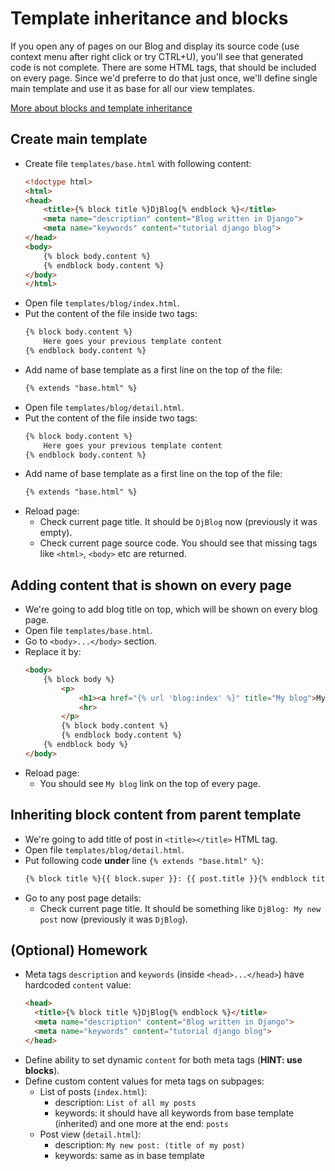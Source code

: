 # Template inheritance and blocks

If you open any of pages on our Blog and display its source code (use context menu after right click or try CTRL+U), you'll see that generated code is not complete.
There are some HTML tags, that should be included on every page. Since we'd preferre to do that just once, we'll define single main template and use it as base for all our view templates.

[More about blocks and template inheritance](https://docs.djangoproject.com/en/5.1/ref/templates/language/#template-inheritance)

## Create main template
* Create file `templates/base.html` with following content:
  ```html
  <!doctype html>
  <html>
  <head>
      <title>{% block title %}DjBlog{% endblock %}</title>
      <meta name="description" content="Blog written in Django">
      <meta name="keywords" content="tutorial django blog">
  </head>
  <body>      
      {% block body.content %}
      {% endblock body.content %}
  </body>
  </html>
  ```
* Open file `templates/blog/index.html`.
* Put the content of the file inside two tags:
  ```html
  {% block body.content %}
      Here goes your previous template content
  {% endblock body.content %}
  ```
* Add name of base template as a first line on the top of the file:
  ```html
  {% extends "base.html" %}
  ```
* Open file `templates/blog/detail.html`.
* Put the content of the file inside two tags:
  ```html
  {% block body.content %}
      Here goes your previous template content
  {% endblock body.content %}
  ```
* Add name of base template as a first line on the top of the file:
  ```html
  {% extends "base.html" %}
  ```
* Reload page:
  * Check current page title. It should be `DjBlog` now (previously it was empty).
  * Check current page source code. You should see that missing tags like `<html>`, `<body>` etc are returned.

## Adding content that is shown on every page
* We're going to add blog title on top, which will be shown on every blog page.
* Open file `templates/base.html`.
* Go to `<body>...</body>` section.
* Replace it by:
  ```html
  <body>
      {% block body %}
          <p>
              <h1><a href="{% url 'blog:index' %}" title="My blog">My blog</a></h1>
              <hr>
          </p>
          {% block body.content %}
          {% endblock body.content %}
      {% endblock body %}
  </body>
  ```
* Reload page:
  * You should see `My blog` link on the top of every page.

## Inheriting block content from parent template
* We're going to add title of post in `<title></title>` HTML tag.
* Open file `templates/blog/detail.html`.
* Put following code **under** line `{% extends "base.html" %}`:
  ```html
  {% block title %}{{ block.super }}: {{ post.title }}{% endblock title %}
  ```
* Go to any post page details:
  * Check current page title. It should be something like `DjBlog: My new post` now (previously it was `DjBlog`).

## (Optional) Homework
* Meta tags `description` and `keywords` (inside `<head>...</head>`) have hardcoded `content` value:
  ```html
  <head>
    <title>{% block title %}DjBlog{% endblock %}</title>
    <meta name="description" content="Blog written in Django">
    <meta name="keywords" content="tutorial django blog">
  </head>
  ```
* Define ability to set dynamic `content` for both meta tags (**HINT: use blocks**).
* Define custom content values for meta tags on subpages:
  * List of posts (`index.html`):
    * description: `List of all my posts`
    * keywords: it should have all keywords from base template (inherited) and one more at the end: `posts`
  * Post view (`detail.html`):
    * description: `My new post: (title of my post)`
    * keywords: same as in base template
